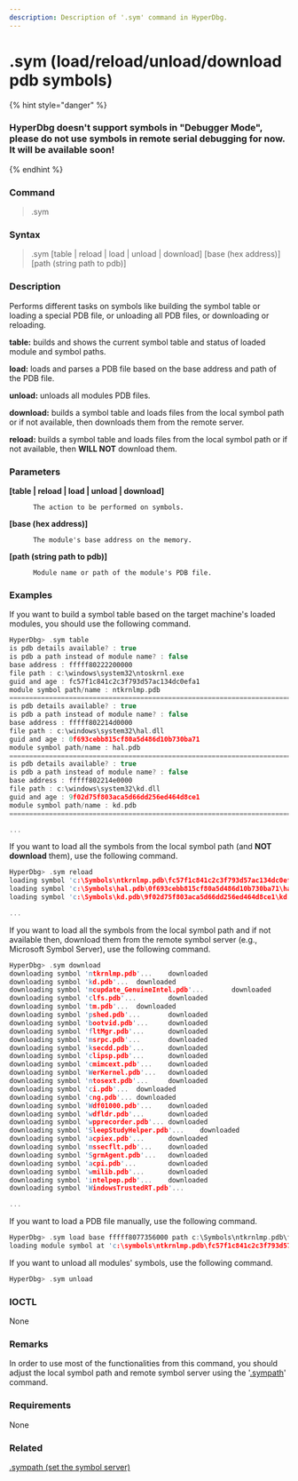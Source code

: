 ```yaml
---
description: Description of '.sym' command in HyperDbg.
---
```


# .sym \(load/reload/unload/download pdb symbols\)



{% hint style="danger" %}
### **HyperDbg doesn't support symbols in "Debugger Mode", please do not use symbols in remote serial debugging for now. It will be available soon!**
{% endhint %}

### Command

> .sym

### Syntax

> .sym \[table \| reload \| load \| unload \| download\] \[base \(hex address\)\] \[path \(string path to pdb\)\]

### Description

Performs different tasks on symbols like building the symbol table or loading a special PDB file, or unloading all PDB files, or downloading or reloading.

**table:** builds and shows the current symbol table and status of loaded module and symbol paths.

**load:** loads and parses a PDB file based on the base address and path of the PDB file.

**unload:** unloads all modules PDB files.

**download:** builds a symbol table and loads files from the local symbol path or if not available, then downloads them from the remote server.

**reload:** builds a symbol table and loads files from the local symbol path or if not available, then **WILL NOT** download them.

### Parameters

**\[table \| reload \| load \| unload \| download\]**

          The action to be performed on symbols.

**\[base \(hex address\)\]**

          The module's base address on the memory.

**\[path \(string path to pdb\)\]**

          Module name or path of the module's PDB file.

### Examples

If you want to build a symbol table based on the target machine's loaded modules, you should use the following command.

```c
HyperDbg> .sym table
is pdb details available? : true
is pdb a path instead of module name? : false
base address : fffff80222200000
file path : c:\windows\system32\ntoskrnl.exe
guid and age : fc57f1c841c2c3f793d57ac134dc0efa1
module symbol path/name : ntkrnlmp.pdb
========================================================================
is pdb details available? : true
is pdb a path instead of module name? : false
base address : fffff802214d0000
file path : c:\windows\system32\hal.dll
guid and age : 0f693cebb815cf80a5d486d10b730ba71
module symbol path/name : hal.pdb
========================================================================
is pdb details available? : true
is pdb a path instead of module name? : false
base address : fffff802214e0000
file path : c:\windows\system32\kd.dll
guid and age : 9f02d75f803aca5d66dd256ed464d8ce1
module symbol path/name : kd.pdb
========================================================================

...
```

If you want to load all the symbols from the local symbol path \(and **NOT download** them\), use the following command.

```c
HyperDbg> .sym reload
loading symbol 'c:\Symbols\ntkrnlmp.pdb\fc57f1c841c2c3f793d57ac134dc0efa1\ntkrnlmp.pdb'...      loaded
loading symbol 'c:\Symbols\hal.pdb\0f693cebb815cf80a5d486d10b730ba71\hal.pdb'...        loaded
loading symbol 'c:\Symbols\kd.pdb\9f02d75f803aca5d66dd256ed464d8ce1\kd.pdb'...  loaded

...
```

If you want to load all the symbols from the local symbol path and if not available then, download them from the remote symbol server \(e.g., Microsoft Symbol Server\), use the following command.

```c
HyperDbg> .sym download
downloading symbol 'ntkrnlmp.pdb'...    downloaded
downloading symbol 'kd.pdb'...  downloaded
downloading symbol 'mcupdate_GenuineIntel.pdb'...       downloaded
downloading symbol 'clfs.pdb'...        downloaded
downloading symbol 'tm.pdb'...  downloaded
downloading symbol 'pshed.pdb'...       downloaded
downloading symbol 'bootvid.pdb'...     downloaded
downloading symbol 'fltMgr.pdb'...      downloaded
downloading symbol 'msrpc.pdb'...       downloaded
downloading symbol 'ksecdd.pdb'...      downloaded
downloading symbol 'clipsp.pdb'...      downloaded
downloading symbol 'cmimcext.pdb'...    downloaded
downloading symbol 'WerKernel.pdb'...   downloaded
downloading symbol 'ntosext.pdb'...     downloaded
downloading symbol 'ci.pdb'...  downloaded
downloading symbol 'cng.pdb'... downloaded
downloading symbol 'Wdf01000.pdb'...    downloaded
downloading symbol 'wdfldr.pdb'...      downloaded
downloading symbol 'wpprecorder.pdb'... downloaded
downloading symbol 'SleepStudyHelper.pdb'...    downloaded
downloading symbol 'acpiex.pdb'...      downloaded
downloading symbol 'mssecflt.pdb'...    downloaded
downloading symbol 'SgrmAgent.pdb'...   downloaded
downloading symbol 'acpi.pdb'...        downloaded
downloading symbol 'wmilib.pdb'...      downloaded
downloading symbol 'intelpep.pdb'...    downloaded
downloading symbol 'WindowsTrustedRT.pdb'...

...
```

If you want to load a PDB file manually, use the following command.

```c
HyperDbg> .sym load base fffff8077356000 path c:\Symbols\ntkrnlmp.pdb\fc57f1c841c2c3f793d57ac134dc0efa1\ntkrnlmp.pdb
loading module symbol at 'c:\symbols\ntkrnlmp.pdb\fc57f1c841c2c3f793d57ac134dc0efa1\ntkrnlmp.pdb'
```

If you want to unload all modules' symbols, use the following command.

```c
HyperDbg> .sym unload
```

### IOCTL

None

### **Remarks**

In order to use most of the functionalities from this command, you should adjust the local symbol path and remote symbol server using the '[.sympath](https://docs.hyperdbg.com/commands/meta-commands/.sympath)' command.

### Requirements

None

### Related

[.sympath \(set the symbol server\)](https://docs.hyperdbg.com/commands/meta-commands/.sympath)

